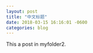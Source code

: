 ```yaml
---
layout: post
title: "中文标题"
date: 2018-03-15 16:16:01 -0600
categories: blog
---
```

This a post in myfolder2.
